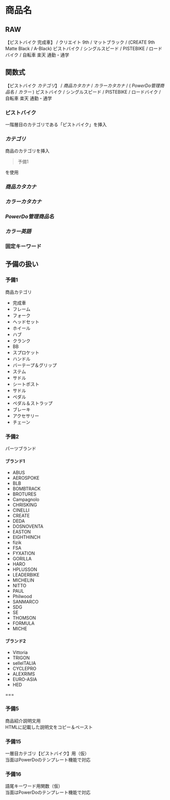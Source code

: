 # 商品名

## RAW
【ピストバイク 完成車】 / クリエイト 9th / マットブラック / (CREATE 9th Matte Black / A-Black) ピストバイク / シングルスピード / PISTEBIKE / ロードバイク / 自転車 楽天 通勤・通学  

## 関数式
【ピストバイク $カテゴリ$】 / $商品カタカナ$ / $カラーカタカナ$ / ( $PowerDo管理商品名$ / $カラー$ ) ピストバイク / シングルスピード / PISTEBIKE / ロードバイク / 自転車 楽天 通勤・通学

### ピストバイク
一階層目のカテゴリである「ピストバイク」を挿入

### $カテゴリ$
商品のカテゴリを挿入  

> 予備1

を使用

### $商品カタカナ$



### $カラーカタカナ$

### $PowerDo管理商品名$

### $カラー英語$

### 固定キーワード


## 予備の扱い

### 予備1
商品カテゴリ

* 完成車
* フレーム
* フォーク
* ヘッドセット
* ホイール
* ハブ
* クランク
* BB
* スプロケット
* ハンドル
* バーテープ＆グリップ
* ステム
* サドル
* シートポスト
* サドル
* ペダル
* ペダル＆ストラップ
* ブレーキ
* アクセサリー
* チェーン


### 予備2
パーツブランド

#### ブランド1
* ABUS
* AEROSPOKE
* BLB
* BOMBTRACK
* BROTURES
* Campagnolo
* CHRISKING
* CINELLI
* CREATE
* DEDA
* DOSNOVENTA
* EASTON
* EIGHTHINCH
* fizik
* FSA
* FYXATION
* GORILLA
* HARO
* HPLUSSON
* LEADERBIKE
* MICHELIN
* NITTO
* PAUL
* Philwood
* SANMARCO
* SDG
* SE
* THOMSON
* FORMULA
* MICHE

#### ブランド2
* Vittoria
* TRIGON
* selleITALIA
* CYCLEPRO
* ALEXRIMS
* EURO-ASIA
* HED

===

### 予備5
商品紹介説明文用  
HTMLに記載した説明文をコピー＆ペースト

### 予備15
一層目カテゴリ【ピストバイク】用（仮）  
当面はPowerDoのテンプレート機能で対応

### 予備16
語尾キーワード用関数（仮）  
当面はPowerDoのテンプレート機能で対応
